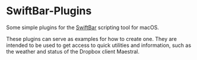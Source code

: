 # SwiftBar-Plugins

Some simple plugins for the [SwiftBar](https://github.com/swiftbar/SwiftBar) scripting tool for macOS.

These plugins can serve as examples for how to create one. They are intended to be used to get access to quick utilities and information, such as the weather and status of the Dropbox client Maestral.
